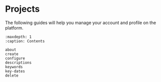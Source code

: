 # Projects

The following guides will help you manage your account and profile on the platform. 

```{toctree}
:maxdepth: 1
:caption: Contents

about
create
configure
descriptions
keywords
key-dates
delete
```